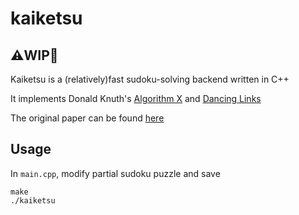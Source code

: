 # kaiketsu
## :warning:WIP:construction:

Kaiketsu is a (relatively)fast sudoku-solving backend written in C++

It implements Donald Knuth's [Algorithm X](https://en.wikipedia.org/wiki/Knuth%27s_Algorithm_X "algo x")
and [Dancing Links](https://en.wikipedia.org/wiki/Dancing_Links "dancing links")

The original paper can be found [here](https://arxiv.org/abs/cs/0011047 "dlx paper")

## Usage

In `main.cpp`, modify partial sudoku puzzle and save

```
make
./kaiketsu
```
